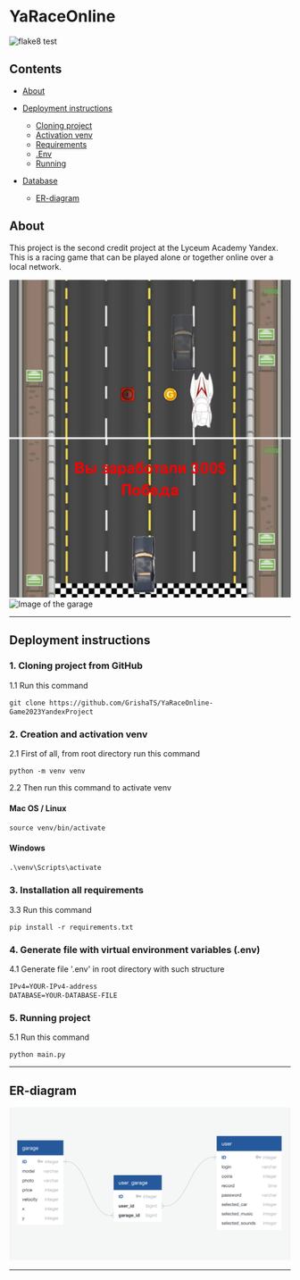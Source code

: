 # YaRaceOnline

![flake8 test](https://github.com/GrishaTS/YaRaceOnline-Game2023YandexProject/actions/workflows/python-package.yml/badge.svg)

## Contents
* [About](#about)

* [Deployment instructions](#deployment-instructions)
  * [Cloning project](#1-cloning-project-from-github)
  * [Activation venv](#2-creation-and-activation-venv)
  * [Requirements](#3-installation-all-requirements)
  * [.Env](#4-generate-file-with-virtual-environment-variables-env)
  * [Running](#5-running-project)
* [Database](#database)
  * [ER-diagram](#er-diagram)


## About

This project is the second credit project at the Lyceum Academy Yandex. This is a racing game that can be played alone or together online over a local network.

![Image of the race between two users](https://github.com/GrishaTS/YaRaceOnline-Game2023YandexProject/raw/main/media_for_README/two-cars.png)
![Image of the victory](https://github.com/GrishaTS/YaRaceOnline-Game2023YandexProject/raw/main/media_for_README/victory.png)
![Image of the garage](https://github.com/GrishaTS/YaRaceOnline-Game2023YandexProject/raw/main/media_for_README/garage.png)
***

## Deployment instructions


### 1. Cloning project from GitHub

1.1 Run this command
```commandline
git clone https://github.com/GrishaTS/YaRaceOnline-Game2023YandexProject
```

### 2. Creation and activation venv

2.1 First of all, from root directory run this command
```commandline
python -m venv venv
```
2.2 Then run this command to activate venv
#### Mac OS / Linux
```commandline
source venv/bin/activate
```
#### Windows
```commandline
.\venv\Scripts\activate
```

### 3. Installation all requirements

3.3 Run this command 
```commandline
pip install -r requirements.txt
```
### 4. Generate file with virtual environment variables (.env)

4.1 Generate file '.env' in root directory with such structure
```text
IPv4=YOUR-IPv4-address
DATABASE=YOUR-DATABASE-FILE
```

### 5. Running project

5.1 Run this command
```commandline
python main.py
```

***

## ER-diagram
![Image of the ER-diagram](https://github.com/GrishaTS/YaRaceOnline-Game2023YandexProject/raw/main/media_for_README/ER-diagram.png)

***
